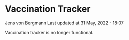 Vaccination Tracker
================
Jens von Bergmann
Last updated at 31 May, 2022 - 18:07

Vaccination tracker is no longer functional.
